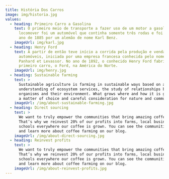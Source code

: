 ```yaml
---
title: História Dos Carros
image: img/historia.jpg
values:
  - heading: Primeiro Carro a Gasolina
    text: O primeiro meio de transporte a fazer uso de um motor a gasolina para se
      locomover foi um automóvel que continha somente três rodas e foi criado no
      ano de 1885 por um alemão de nome Karl Benz.
    imageUrl: img/karl.jpg
  - heading: Henry Ford
    text: A partir de então teve início a corrida pela produção e venda de
      automóveis, iniciada por uma empresa francesa conhecida pelo nome de
      Panhard et Levassor. No ano de 1892, o conhecido Henry Ford fabricou seu
      primeiro carro, o Ford, na América do Norte.
    imageUrl: img/henry.jpg
  - heading: Sustainable farming
    text: >
      Sustainable agriculture is farming in sustainable ways based on an
      understanding of ecosystem services, the study of relationships between
      organisms and their environment. What grows where and how it is grown are
      a matter of choice and careful consideration for nature and communities.
    imageUrl: /img/about-sustainable-farming.jpg
  - heading: Direct sourcing
    text: >
      We want to truly empower the communities that bring amazing coffee to you.
      That’s why we reinvest 20% of our profits into farms, local businesses and
      schools everywhere our coffee is grown. You can see the communities grow
      and learn more about coffee farming on our blog.
    imageUrl: /img/about-direct-sourcing.jpg
  - heading: Reinvest profits
    text: >
      We want to truly empower the communities that bring amazing coffee to you.
      That’s why we reinvest 20% of our profits into farms, local businesses and
      schools everywhere our coffee is grown. You can see the communities grow
      and learn more about coffee farming on our blog.
    imageUrl: /img/about-reinvest-profits.jpg
---
```

